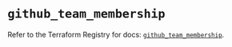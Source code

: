 # `github_team_membership`

Refer to the Terraform Registry for docs: [`github_team_membership`](https://registry.terraform.io/providers/integrations/github/6.7.0/docs/resources/team_membership).
